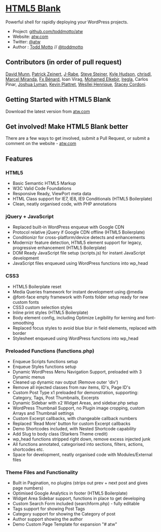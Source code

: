 # [HTML5 Blank](http://atw.com)      
 
Powerful shell for rapidly deploying your WordPress projects.

* Project: [github.com/toddmotto/atw](https://github.com/toddmotto/atw)
* Website: [atw.com](http://atw.com)
* Twitter: [@atw](http://twitter.com/atw)
* Author : [Todd Motto](http://toddmotto.com) // [@toddmotto](http://twitter.com/toddmotto)

## Contributors (in order of pull request)
[David Munn](https://github.com/Munnday), [Patrick Zeinert](https://github.com/CoeusCC), [J-Rabe](https://github.com/J-Rabe), [Steve Steiner](https://github.com/ssteinerx), [Kyle Hudson](https://github.com/diskhub), [chrisdl](https://github.com/chrisdl), [Marcel Miranda](https://github.com/reaktivo), [Fx Bénard](https://github.com/fxbenard), Ioan Virag, [Mohamed Elkebir](https://github.com/elkebirmed), [lregla](https://github.com/lregla), Carlos Pinar, [Joshua Lyman](https://github.com/jlyman), [Kevin Plattret](https://github.com/kevinplattret), [Wesllei Henrique](https://github.com/wesllei), [Stacey Cordoni](https://github.com/staceycordoni).

## Getting Started with HTML5 Blank

Download the latest version from [atw.com](http://atw.com)

## Get involved! Make HTML5 Blank better

There are a few ways to get involved, submit a Pull Request, or submit a comment on the website - [atw.com](http://atw.com)

## Features

### HTML5
* Basic Semantic HTML5 Markup
* W3C Valid Code Foundations
* Responsive Ready, ViewPort meta data
* HTML Class support for IE7, IE8, IE9 Conditionals (HTML5 Boilerplate)
* Clean, neatly organised code, with PHP annotations

### jQuery + JavaScript
* Replaced built-in WordPress enqueue with Google CDN
* Protocol relative jQuery if Google CDN offline (HTML5 Boilerplate)
* Conditionizr for cross-platform/device detects and enhancements
* Modernizr feature detection, HTML5 element support for legacy, progressive enhancement (HTML5 Boilerplate)
* DOM Ready JavaScript file setup (scripts.js) for instant JavaScript development
* JavaScript files enqueued using WordPress functions into wp_head

### CSS3
* HTML5 Boilerplate reset
* Media Queries framework for instant development using @media
* @font-face empty framework with Fonts folder setup ready for new custom fonts
* CSS3 custom selection styles
* Inline print styles (HTML5 Boilerplate)
* Body element config, including Optimize Legibility for kerning and font-smoothing
* Replaced focus styles to avoid blue blur in field elements, replaced with border
* Stylesheet enqueued using WordPress functions into wp_head

### Preloaded Functions (functions.php)
* Enqueue Scripts functions setup
* Enqueue Styles functions setup
* Dynamic WordPress Menu Navigation Support, preloaded with 3 Dynamic menus
* Cleaned up dynamic nav output (Remove outer 'div')
* Remove all injected classes from nav items, ID's, Page ID's
* Custom Post Type x1 preloaded for demonstration, supporting: Category, Tags, Post Thumbnails, Excerpts
* Dynamic Sidebar with x2 Widget Areas, and sidebar.php setup
* WordPress Thumbnail Support, no Plugin image cropping, custom Arrays and Thumbnail settings
* Custom Excerpt callbacks, with changeable callback numbers
* Replaced 'Read More' button for custom Excerpt callbacks
* Demo Shortcodes included, with Nested Shortcode capability
* Add Slug to body class (Starkers Theme credit)
* wp_head functions stripped right down, remove excess injected junk
* All functions annotated, categorised into sections, filters, actions, shortcodes etc.
* Space for development, neatly organised code with Modules/External files

### Theme Files and Functionality
* Built in Pagination, no plugins (strips out prev + next post and gives page numbers)
* Optimised Google Analytics in footer (HTML5 Boilerplate)
* Widget Area Sidebar support, functions in place to get developing
* Custom Search Form included (searchform.php) - fully editable
* Tags support for showing Post Tags
* Category support for showing the Category of post
* Author support showing the author
* Demo Custom Page Template for expansion
"# atw" 
